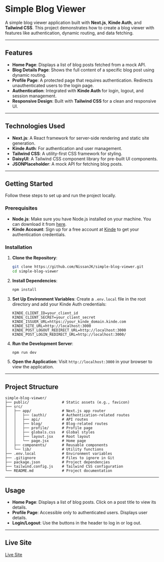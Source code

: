 # Simple Blog Viewer

A simple blog viewer application built with **Next.js**, **Kinde Auth**, and **Tailwind CSS**. This project demonstrates how to create a blog viewer with features like authentication, dynamic routing, and data fetching.

---

## Features

- **Home Page**: Displays a list of blog posts fetched from a mock API.
- **Blog Details Page**: Shows the full content of a specific blog post using dynamic routing.
- **Profile Page**: A protected page that requires authentication. Redirects unauthenticated users to the login page.
- **Authentication**: Integrated with **Kinde Auth** for login, logout, and session management.
- **Responsive Design**: Built with **Tailwind CSS** for a clean and responsive UI.

---

## Technologies Used

- **Next.js**: A React framework for server-side rendering and static site generation.
- **Kinde Auth**: For authentication and user management.
- **Tailwind CSS**: A utility-first CSS framework for styling.
- **DaisyUI**: A Tailwind CSS component library for pre-built UI components.
- **JSONPlaceholder**: A mock API for fetching blog posts.

---

## Getting Started

Follow these steps to set up and run the project locally.

### Prerequisites

- **Node.js**: Make sure you have Node.js installed on your machine. You can download it from [here](https://nodejs.org/).
- **Kinde Account**: Sign up for a free account at [Kinde](https://kinde.com/) to get your authentication credentials.

### Installation

1. **Clone the Repository**:
   ```bash
   git clone https://github.com/NissanJK/simple-blog-viewer.git
   cd simple-blog-viewer
   ```

2. **Install Dependencies**:
   ```bash
   npm install
   ```

3. **Set Up Environment Variables**:
   Create a `.env.local` file in the root directory and add your Kinde Auth credentials:
   ```plaintext
   KINDE_CLIENT_ID=your_client_id
   KINDE_CLIENT_SECRET=your_client_secret
   KINDE_ISSUER_URL=https://your_kinde_domain.kinde.com
   KINDE_SITE_URL=http://localhost:3000
   KINDE_POST_LOGOUT_REDIRECT_URL=http://localhost:3000
   KINDE_POST_LOGIN_REDIRECT_URL=http://localhost:3000/
   ```

4. **Run the Development Server**:
   ```bash
   npm run dev
   ```

5. **Open the Application**:
   Visit `http://localhost:3000` in your browser to view the application.

---

## Project Structure

```
simple-blog-viewer/
├── public/               # Static assets (e.g., favicon)
├── src/
│   ├── app/              # Next.js app router
│   │   ├── (auth)/       # Authentication-related routes
│   │   ├── api/          # API routes
│   │   ├── blog/         # Blog-related routes
│   │   ├── profile/      # Profile page
│   │   ├── globals.css   # Global styles
│   │   ├── layout.jsx    # Root layout
│   │   └── page.jsx      # Home page
│   ├── components/       # Reusable components
│   └── lib/              # Utility functions
├── .env.local            # Environment variables
├── .gitignore            # Files to ignore in Git
├── package.json          # Project dependencies
├── tailwind.config.js    # Tailwind CSS configuration
└── README.md             # Project documentation
```

---

## Usage

- **Home Page**: Displays a list of blog posts. Click on a post title to view its details.
- **Profile Page**: Accessible only to authenticated users. Displays user details.
- **Login/Logout**: Use the buttons in the header to log in or log out.

---

## Live Site
[Live Site](https://simple-blog-viewer-roan.vercel.app/)



